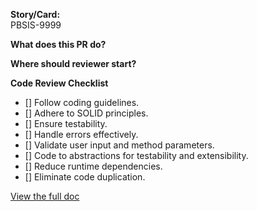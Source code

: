 **Story/Card:**  
PBSIS-9999

**What does this PR do?**  


**Where should reviewer start?**  


**Code Review Checklist**
* [] Follow coding guidelines.
* []  Adhere to SOLID principles.
* []  Ensure testability.
* []  Handle errors effectively.
* []  Validate user input and method parameters.
* []  Code to abstractions for testability and extensibility.
* []  Reduce runtime dependencies.
* []  Eliminate code duplication.

[View the full doc](https://frontlinetechnologies.atlassian.net/wiki/spaces/PB/pages/1619296565/Code+Review+Checklist)
